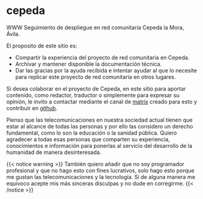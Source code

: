 # cepeda
WWW Seguimiento de despliegue en red comunitaria Cepeda la Mora, Ávila.

El proposito de este sitio es:

- Compartir la experiencia del proyecto de red comunitaria en Cepeda.
- Archivar y mantener disponible la documentación técnica.
- Dar las gracias por la ayuda recibida e intentar ayudar al que lo necesite para replicar este proyecto de red comunitaria en otros lugares.

Si desea colaborar en el proyecto de Cepeda, en este sitio para aportar contenido, como redactor, traductor o simplemente para expresar su opinión, le invito a contactar mediante el canal de [matrix](https://matrix.to/#/#hotspotcepeda:matrix.org) creado para esto y contribuir en [github](https://github.com/hotspotcepeda).

Pienso que las telecomunicaciones en nuestra sociedad actual tienen que estar al alcance de todas las personas y por ello las considero un derecho fundamental, como lo son la educación o la sanidad pública. Quiero agradecer a todas esas personas que comparten su experiencia, conocimientos e información para ponerlas al servicio del desarrollo de la humanidad de manera desinteresada.

{{< notice warning >}}
También quiero añadir que no soy programador profesional y que no hago esto con fines lucrativos, solo hago esto porque me gustan las telecomunicaciones y la tecnología. Si de alguna manera me equivoco acepte mis más sinceras disculpas y no dude en corregirme.
{{< /notice >}}

